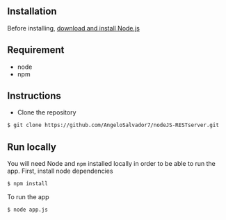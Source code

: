## Installation

Before installing, [download and install Node.js](https://nodejs.org/en/download/)

## Requirement
- node
- npm

## Instructions
- Clone the repository
```bash
$ git clone https://github.com/AngeloSalvador7/nodeJS-RESTserver.git
```

## Run locally

You will need Node and `npm` installed locally in order to be able to run the app. First, install node dependencies

```bash
$ npm install
```

To run the app

```bash
$ node app.js
```